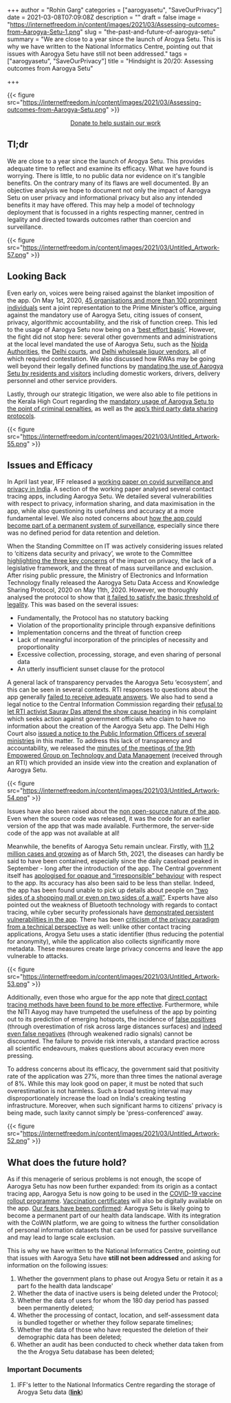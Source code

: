 +++
author = "Rohin Garg"
categories = ["aarogyasetu", "SaveOurPrivacy"]
date = 2021-03-08T07:09:08Z
description = ""
draft = false
image = "https://internetfreedom.in/content/images/2021/03/Assessing-outcomes-from-Aarogya-Setu-1.png"
slug = "the-past-and-future-of-aarogya-setu"
summary = "We are close to a year since the launch of Arogya Setu. This is why we have written to the National Informatics Centre, pointing out that issues with Aarogya Setu have still not been addressed."
tags = ["aarogyasetu", "SaveOurPrivacy"]
title = "Hindsight is 20/20: Assessing outcomes from Aarogya Setu"

+++


{{< figure src="https://internetfreedom.in/content/images/2021/03/Assessing-outcomes-from-Aarogya-Setu.png" >}}

<div style="text-align:center;">
    <a href="https://internetfreedom.in/donate/" class="button">Donate to help sustain our work</a>
</div>

## Tl;dr

We are close to a year since the launch of Arogya Setu. This provides adequate time to reflect and examine its efficacy. What we have found is worrying. There is little, to no public data nor evidence on it's tangible benefits. On the contrary many of its flaws are well documented. By an objective analysis we hope to document not only the impact of Aarogya Setu on user privacy and informational privacy but also any intended benefits it may have offered. This may help a model of technology deployment that is focussed in a rights respecting manner, centred in legality and directed towards outcomes rather than coercion and surveillance.

{{< figure src="https://internetfreedom.in/content/images/2021/03/Untitled_Artwork-57.png" >}}

## Looking Back

Even early on, voices were being raised against the blanket imposition of the app. On May 1st, 2020, [45 organisations and more than 100 prominent individuals](https://internetfreedom.in/45-organizations-and-105-prominent-individuals-push-back-against-the-coercion-of-aarogya-setu/) sent a joint representation to the Prime Minister’s office, arguing against the mandatory use of Aarogya Setu, citing issues of consent, privacy, algorithmic accountability, and the risk of function creep. This led to the usage of Aarogya Setu now being on a [‘best effort basis’](https://internetfreedom.in/aarogya-setu-victory/). However, the fight did not stop here: several other governments and administrations at the local level mandated the use of Aarogya Setu, such as the [Noida Authorities](https://internetfreedom.in/we-contest-the-noida-authorities-direction-that-may-make-aarogya-setu-a-path-to-jail/), the [Delhi courts](https://internetfreedom.in/aarogya-setu-delhi-district-courts/), and [Delhi wholesale liquor vendors](https://internetfreedom.in/mandatory-imposition-of-aarogya-setu-by-delhi-govt/), all of which required contestation.  We also discussed how RWAs may be going well beyond their legally defined functions by [mandating the use of Aarogya Setu by residents and visitors](https://internetfreedom.in/aarogya-setu-rwas/) including domestic workers, drivers, delivery personnel and other service providers.

Lastly, through our strategic litigation, we were also able to file petitions in the Kerala High Court regarding the [mandatory usage of Aarogya Setu to the point of criminal penalties](https://internetfreedom.in/kerala-hc-hears-challenges-against-mandatory-imposition-of-aarogya-setu/), as well as the [app’s third party data sharing protocols](https://internetfreedom.in/kerala-hc-aarogya-setu/).

{{< figure src="https://internetfreedom.in/content/images/2021/03/Untitled_Artwork-55.png" >}}

## Issues and Efficacy

In April last year, IFF released a [working paper on covid surveillance and privacy in India](https://internetfreedom.in/a-comprehensive-look-at-covid-surveillance-and-privacy-in-india/). A section of the working paper analysed several contact tracing apps, including Aarogya Setu. We detailed several vulnerabilities with respect to privacy, information sharing, and data maximisation in the app, while also questioning its usefulness and accuracy at a more fundamental level. We also noted concerns about [how the app could become part of a permanent system of surveillance](https://internetfreedom.in/is-aarogya-setu-privacy-first-nope-but-it-could-be-if-the-government-wanted/), especially since there was no defined period for data retention and deletion.

When the Standing Committee on IT was actively considering issues related to ‘citizens data security and privacy’, we wrote to the Committee [highlighting the three key concerns](https://internetfreedom.in/get-up-stand-up-for-our-privacy-rights/) of the impact on privacy, the lack of a legislative framework, and the threat of mass surveillance and exclusion. After rising public pressure, the Ministry of Electronics and Information Technology finally released the Aarogya Setu Data Access and Knowledge Sharing Protocol, 2020 on May 11th, 2020. However, we thoroughly analysed the protocol to show that [it failed to satisfy the basic threshold of legality](https://internetfreedom.in/we-studied-the-protocol-and-no-this-doesnt-sufficiently-protect-your-privacy/). This was based on the several issues:

* Fundamentally, the Protocol has no statutory backing
* Violation of the proportionality principle through expansive definitions
* Implementation concerns and the threat of function creep
* Lack of meaningful incorporation of the principles of necessity and proportionality
* Excessive collection, processing, storage, and even sharing of personal data
* An utterly insufficient sunset clause for the protocol

A general lack of transparency pervades the Aarogya Setu ‘ecosystem’, and this can be seen in several contexts. RTI responses to questions about the app generally [failed to receive adequate answers](https://internetfreedom.in/aarogya-setu-through-the-right-to-information-lens/). We also had to send a legal notice to the Central Information Commission regarding their [refusal to let RTI activist Saurav Das attend the show cause hearin](https://internetfreedom.in/cic-legal-notice-aarogya-setu-show-cause-hearing/)g in his complaint which seeks action against government officials who claim to have no information about the creation of the Aarogya Setu app. The Delhi High Court also [issued a notice to the Public Information Officers of several ministries](https://internetfreedom.in/delhi-hc-hearing-aarogya-setu/) in this matter. To address this lack of transparency and accountability, we released the [minutes of the meetings of the 9th Empowered Group on Technology and Data Management](https://internetfreedom.in/aarogya-setu-minutes-of-meetings/) (received through an RTI) which provided an inside view into the creation and explanation of Aarogya Setu.

{{< figure src="https://internetfreedom.in/content/images/2021/03/Untitled_Artwork-54.png" >}}

Issues have also been raised about the [non open-source nature of the app](https://internetfreedom.in/aarogya-setu-should-be-open-source-now/). Even when the source code was released, it was the code for an earlier version of the app that was made available. Furthermore, the server-side code of the app was not available at all!

Meanwhile, the benefits of Aarogya Setu remain unclear. Firstly, with [11.2 million cases and growing](https://www.covid19india.org/) as of March 5th, 2021, the diseases can hardly be said to have been contained, especially since the daily caseload peaked in September - long after the introduction of the app. The Central government itself has [apologised for opaque and “irresponsible” behaviour](https://thewire.in/government/centre-irrespinsible-submissions-aarogya-setu-rti-response) with respect to the app. Its accuracy has also been said to be less than stellar. Indeed, the app has been found unable to pick up details about people on [“two sides of a shopping mall or even on two sides of a wall”](https://www.nationalheraldindia.com/india/mere-paas-app-hai-four-months-later-how-good-is-arogya-setu-app). Experts have also pointed out the weakness of Bluetooth technology with regards to contact tracing, while cyber security professionals have [demonstrated persistent vulnerabilities in the app](https://medium.com/@fs0c131y/aarogya-setu-the-story-of-a-failure-3a190a18e34).  There has been [criticism of the privacy paradigm from a technical perspective](https://thewire.in/tech/covid-19-mobile-apps-india) as well: unlike other contact tracing applications, Arogya Setu uses a static identifier (thus reducing the potential for anonymity), while the application also collects significantly more metadata. These measures create large privacy concerns and leave the app vulnerable to attacks.

{{< figure src="https://internetfreedom.in/content/images/2021/03/Untitled_Artwork-53.png" >}}

Additionally, even those who argue for the app note that [direct contact tracing methods have been found to be more effective](https://economictimes.indiatimes.com/tech/internet/is-aarogya-setu-app-a-game-changer-or-a-dud-six-months-on-opinions-are-still-divided/articleshow/78149182.cms?from=mdr). Furthermore, while the NITI Aayog may have trumpeted the usefulness of the app by pointing out to its prediction of emerging hotspots, the incidence of [false positives](https://www.livemint.com/opinion/online-views/covid-19-tracking-app-on-the-proportionality-of-aarogya-setu-11594183812518.html) (through overestimation of risk across large distances surfaces) and [indeed even false negatives](https://www.livemint.com/opinion/online-views/covid-19-tracking-app-on-the-proportionality-of-aarogya-setu-11594183812518.html) (through weakened radio signals) cannot be discounted. The failure to provide risk intervals, a standard practice across all scientific endeavours, makes questions about accuracy even more pressing.

To address concerns about its efficacy, the government said that positivity rate of the application was 27%, more than three times the national average of 8%. While this may look good on paper, it must be noted that such overestimation is not harmless. Such a broad testing interval may disproportionately increase the load on India's creaking testing infrastructure. Moreover, when such significant harms to citizens' privacy is being made, such laxity cannot simply be 'press-conferenced' away.

{{< figure src="https://internetfreedom.in/content/images/2021/03/Untitled_Artwork-52.png" >}}

## What does the future hold?

As if this menagerie of serious problems is not enough, the scope of Aarogya Setu has now been further expanded: from its origin as a contact tracing app, Aarogya Setu is now going to be used in the [COVID-19 vaccine rollout programme](https://www.livemint.com/news/india/how-to-register-for-covid-vaccination-on-aarogya-setu-app-a-detailed-guide-11614741423059.html). [Vaccination certificates](https://swachhindia.ndtv.com/no-glitches-covid-19-vaccine-registration-only-on-co-win-portal-arogya-setu-app-empowered-group-chairman-57003/) will also be digitally available on the app. [Our fears have been confirmed](https://internetfreedom.in/aarogya-setu-multi-domain-joint-statement/): Aarogya Setu is likely going to become a permanent part of our health data landscape. With its integration with the CoWIN platform, we are going to witness the further consolidation of personal information datasets that can be used for passive surveillance and may lead to large scale exclusion.

This is why we have written to the National Informatics Centre, pointing out that issues with Aarogya Setu have **still not been addressed** and asking for information on the following issues:

1. Whether the government plans to phase out Arogya Setu or retain it as a part fo the health data landscape'
2. Whether the data of inactive users is being deleted under the Protocol;
3. Whether the data of users for whom the 180 day period has passed been permanently deleted;
4. Whether the processing of contact, location, and self-assessment data is bundled together or whether they follow separate timelines;
5. Whether the data of those who have requested the deletion of their demographic data has been deleted;
6. Whether an audit has been conducted to check whether data taken from the the Arogya Setu database has been deleted;

### Important Documents

1. IFF's letter to the National Informatics Centre regarding the storage of Arogya Setu data (**[link](https://drive.google.com/file/d/1zfLWAcXYvIoUamEMmVkn88Jyq18gG9Dl/view?usp=sharing)**)

